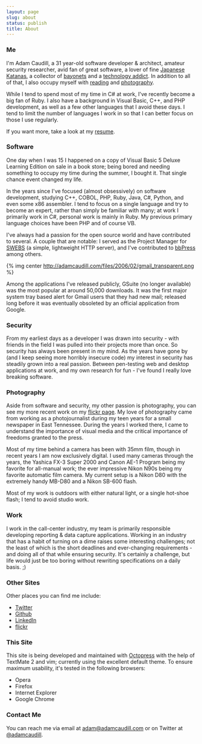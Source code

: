 ```yaml
---
layout: page
slug: about
status: publish
title: About
---
```


### Me

I'm Adam Caudill, a 31 year-old software developer & architect, amateur security researcher, avid fan of great software, a lover of fine [Japanese Katanas](http://flickr.com/photos/adamcaudill/sets/72157594276549640/), a collector of [bayonets](/bayonet-collection/) and a [technology addict](http://flickr.com/photos/adamcaudill/165413413/in/set-72157594155854220/). In addition to all of that, I also occupy myself with [reading](/reading/) and [photography](/photo/).

While I tend to spend most of my time in C# at work, I've recently become a big fan of Ruby. I also have a background in Visual Basic, C++, and PHP development, as well as a few other languages that I avoid these days. I tend to limit the number of languages I work in so that I can better focus on those I use regularly.

If you want more, take a look at my [resume](/resume/).

### Software

One day when I was 15 I happened on a copy of Visual Basic 5 Deluxe Learning Edition on sale in a book store; being bored and needing something to occupy my time during the summer, I bought it. That single chance event changed my life.

In the years since I've focused (almost obsessively) on software development, studying C++, COBOL, PHP, Ruby, Java, C#, Python, and even some x86 assembler. I tend to focus on a single language and try to become an expert, rather than simply be familiar with many; at work I primarily work in C#, personal work is mainly in Ruby. My previous primary language choices have been PHP and of course VB.

I've always had a passion for the open source world and have contributed to several. A couple that are notable: I served as the Project Manager for [SWEBS](http://sourceforge.net/projects/swebs/) (a simple, lightweight HTTP server), and I've contributed to [bbPress](http://bbpress.org/) among others.

{% img center http://adamcaudill.com/files/2006/02/gmail_transparent.png %}

Among the applications I've released publicly, GSuite (no longer available) was the most popular at around 50,000 downloads. It was the first major system tray based alert for Gmail users that they had new mail; released long before it was eventually obsoleted by an official application from Google.

### Security

From my earliest days as a developer I was drawn into security - with friends in the field I was pulled into their projects more than once. So security has always been present in my mind. As the years have gone by (and I keep seeing more horribly insecure code) my interest in security has steadily grown into a real passion. Between pen-testing web and desktop applications at work, and my own research for fun - I've found I really love breaking software.

### Photography

Aside from software and security, my other passion is photography, you can see my more recent work on my [flickr page](http://www.flickr.com/photos/adamcaudill/). My love of photography came from working as a photojournalist during my teen years for a small newspaper in East Tennessee. During the years I worked there, I came to understand the importance of visual media and the critical importance of freedoms granted to the press.

Most of my time behind a camera has been with 35mm film, though in recent years I am now exclusively digital. I used many cameras through the years, the Yashica FX-3 Super 2000 and Canon AE-1 Program being my favorite for all-manual work; the ever impressive Nikon N90s being my favorite automatic film camera. My current setup is a Nikon D80 with the extremely handy MB-D80 and a Nikon SB-600 flash.

Most of my work is outdoors with either natural light, or a single hot-shoe flash; I tend to avoid studio work.

### Work

I work in the call-center industry, my team is primarily responsible developing reporting & data capture applications. Working in an industry that has a habit of turning on a dime raises some interesting challenges; not the least of which is the short deadlines and ever-changing requirements - and doing all of that while ensuring security. It's certainly a challenge, but life would just be too boring without rewriting specifications on a daily basis. ;)

### Other Sites

Other places you can find me include:

  * [Twitter](http://twitter.com/adamcaudill)
  * [Github](https://github.com/adamcaudill)
  * [LinkedIn](http://www.linkedin.com/in/adamcaudill)
  * [flickr](http://www.flickr.com/photos/adamcaudill/)

### This Site

This site is being developed and maintained with [Octopress](http://octopress.org/) with the help of TextMate 2 and vim; currently using the excellent default theme. To ensure maximum usability, it's tested in the following browsers:

  * Opera
  * Firefox
  * Internet Explorer
  * Google Chrome

### Contact Me

You can reach me via email at [adam@adamcaudill.com](mailto:adam@adamcaudill.com) or on Twitter at [@adamcaudill](http://twitter.com/adamcaudill).

